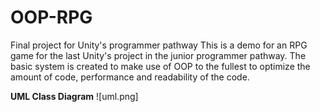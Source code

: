 # OOP-RPG
Final project for Unity's programmer pathway
This is a demo for an RPG game for the last Unity's project in the junior programmer pathway.
The basic system is created to make use of OOP to the fullest to optimize the amount of code, performance and readability of the code.

**UML Class Diagram**
![uml.png]
